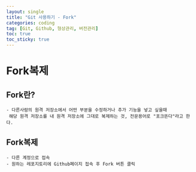```yaml
---
layout: single
title: "Git 사용하기 - Fork"
categories: coding
tag: [Git, Github, 형상관리, 버전관리]
toc: true
toc_sticky: true 
---
```


# Fork복제

## Fork란?
```
- 다른사람의 원격 저장소에서 어떤 부분을 수정하거나 추가 기능을 넣고 싶을때 
 해당 원격 저장소를 내 원격 저장소에 그대로 복제하는 것, 전문용어로 "포크뜬다"라고 한다.
```

## Fork복제
```
- 다른 계정으로 접속
- 원하는 레포지토리에 Github페이지 접속 후 Fork 버튼 클릭
```

